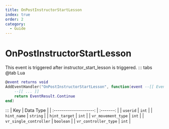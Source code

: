 ```yaml
---
title: OnPostInstructorStartLesson
index: true
order: 2
category:
  - Guide
---
```


# OnPostInstructorStartLesson
This event is triggered after instructor_start_lesson is triggered.
::: tabs
@tab Lua
```lua
@event returns void
AddEventHandler("OnPostInstructorStartLesson", function(event --[[ Event ]])
    --[[ ... ]]
    return EventResult.Continue
end)
```

:::
|           Key          | Data Type |
| :--------------------: | :-------: |
|        `userid`        |   `int`   |
|       `hint_name`      |  `string` |
|      `hint_target`     |   `int`   |
|   `vr_movement_type`   |   `int`   |
| `vr_single_controller` | `boolean` |
|  `vr_controller_type`  |   `int`   |